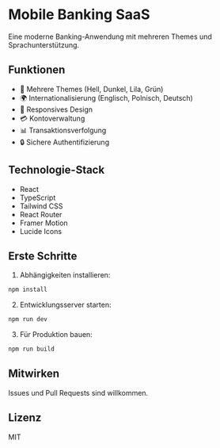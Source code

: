 # Mobile Banking SaaS

Eine moderne Banking-Anwendung mit mehreren Themes und Sprachunterstützung.

## Funktionen

- 🌈 Mehrere Themes (Hell, Dunkel, Lila, Grün)
- 🌍 Internationalisierung (Englisch, Polnisch, Deutsch)
- 📱 Responsives Design
- 💳 Kontoverwaltung
- 📊 Transaktionsverfolgung
- 🔒 Sichere Authentifizierung

## Technologie-Stack

- React
- TypeScript
- Tailwind CSS
- React Router
- Framer Motion
- Lucide Icons

## Erste Schritte

1. Abhängigkeiten installieren:
```bash
npm install
```

2. Entwicklungsserver starten:
```bash
npm run dev
```

3. Für Produktion bauen:
```bash
npm run build
```

## Mitwirken

Issues und Pull Requests sind willkommen.

## Lizenz

MIT